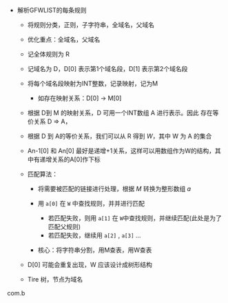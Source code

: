 * 解析GFWLIST的每条规则
    
  * 将规则分类，正则，子字符串，全域名，父域名
  * 优化重点：全域名，父域名
  * 记全体规则为 R
  * 记域名为 D，D[0] 表示第1个域名段，D[1] 表示第2个域名段
  * 将每个域名段映射为INT整数，记录映射，记为M
    
    * 如存在映射关系：D[0] -> M[0]

  * 根据 D到 M 的映射关系，D 可用一个INT数组 A 进行表示。因此 存在等价关系 D => A，

  * 根据 D 到 A的等价关系，我们可以从 R 得到 *W*，其中 W 为 A 的集合
  * An-1[0] 和 An[0] 最好是递增+1关系，这样可以用数组作为W的结构，其中有递增关系的A[0]作下标
  * 匹配算法：

    * 将需要被匹配的链接进行处理，根据 *M* 转换为整形数组 *a*

    * 用 `a[0]` 在 `W` 中查找规则，并并进行匹配
      
      * 若匹配失败，则用 `a[1]` 在 `W`中查找规则，并继续匹配(此处是为了匹配父规则)  
      * 若匹配失败，继续用 `a[2]` , `a[3]` ... 

    * 核心：将字符串分割，用M查表，用W查表

  * D[0] 可能会重复出现，W 应该设计成树形结构
  * Tire 树，节点为域名



com.b